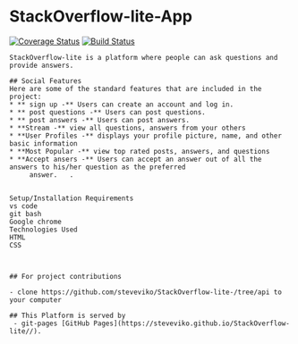 # StackOverflow-lite-App
[![Coverage Status](https://coveralls.io/repos/github/steveviko/StackOverflow-lite-/badge.svg?branch=coverage)](https://coveralls.io/github/steveviko/StackOverflow-lite-?branch=coverage)
[![Build Status](https://travis-ci.org/steveviko/StackOverflow-lite-.svg?branch=api)](https://travis-ci.org/steveviko/StackOverflow-lite-)

	StackOverflow-lite is a platform where people can ask questions and provide answers.
 
	## Social Features
	Here are some of the standard features that are included in the project:
	* ** sign up -** Users can create an account and log in.
	* ** post questions -** Users can post questions.
	* ** post answers -** Users can post answers.
	* **Stream -** view all questions, answers from your others
	* **User Profiles -** displays your profile picture, name, and other basic information
	* **Most Popular -** view top rated posts, answers, and questions
	* **Accept ansers -** Users can accept an answer out of all the answers to his/her question as the preferred 
		 answer.   .   
	

	Setup/Installation Requirements
	vs code
	git bash
	Google chrome
	Technologies Used
	HTML
	CSS
	
	

	## For project contributions

	- clone https://github.com/steveviko/StackOverflow-lite-/tree/api to your computer

	## This Platform is served by  
	 - git-pages [GitHub Pages](https://steveviko.github.io/StackOverflow-lite//). 
